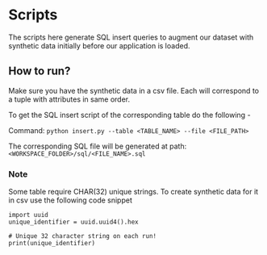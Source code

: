 # Scripts

The scripts here generate SQL insert queries to augment our dataset with synthetic data initially before our application is loaded.

## How to run?

Make sure you have the synthetic data in a csv file. Each will correspond to a tuple with attributes in same order.

To get the SQL insert script of the corresponding table do the following -

Command: `python insert.py --table <TABLE_NAME> --file <FILE_PATH>`

The corresponding SQL file will be generated at path: `<WORKSPACE_FOLDER>/sql/<FILE_NAME>.sql`

### Note

Some table require CHAR(32) unique strings.
To create synthetic data for it in csv use the following code snippet

```
import uuid
unique_identifier = uuid.uuid4().hex

# Unique 32 character string on each run!
print(unique_identifier)
```

